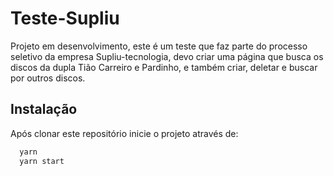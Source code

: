 # Teste-Supliu

Projeto em desenvolvimento, este é um teste que faz parte do processo seletivo da empresa Supliu-tecnologia, devo criar uma página que busca os discos da dupla Tião Carreiro e Pardinho, e também criar, deletar e buscar por outros discos.

## Instalação

Após clonar este repositório inicie o projeto através de:

```bash
  yarn
  yarn start
```
